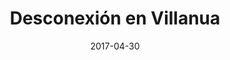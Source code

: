---
layout: post
categories: day-by-day
date: 2017-04-30
title: Desconexión en Villanua
image:
  thumbnail: /images/blog/thumbnails/2017-04-30-desconexión-en-villanua.jpg
  path: /images/blog/2017-04-30-desconexión-en-villanua.jpg
---